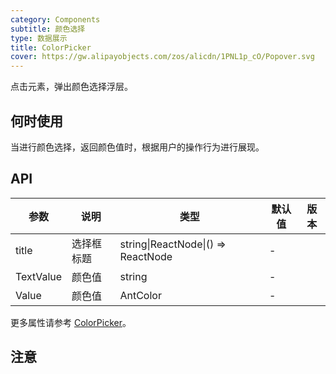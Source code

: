 ```yaml
---
category: Components
subtitle: 颜色选择
type: 数据展示
title: ColorPicker
cover: https://gw.alipayobjects.com/zos/alicdn/1PNL1p_cO/Popover.svg
---
```


点击元素，弹出颜色选择浮层。

## 何时使用

当进行颜色选择，返回颜色值时，根据用户的操作行为进行展现。


## API

| 参数    | 说明     | 类型                               | 默认值 | 版本 |
| ------- | -------- | ---------------------------------- | ------ | ---- |
| title   | 选择框标题 | string\|ReactNode\|() => ReactNode | -      |      |
| TextValue   | 颜色值 | string | -      |      |
| Value   | 颜色值 | AntColor | -      |      |

更多属性请参考 [ColorPicker](/components/colorpicker/#API)。

## 注意
